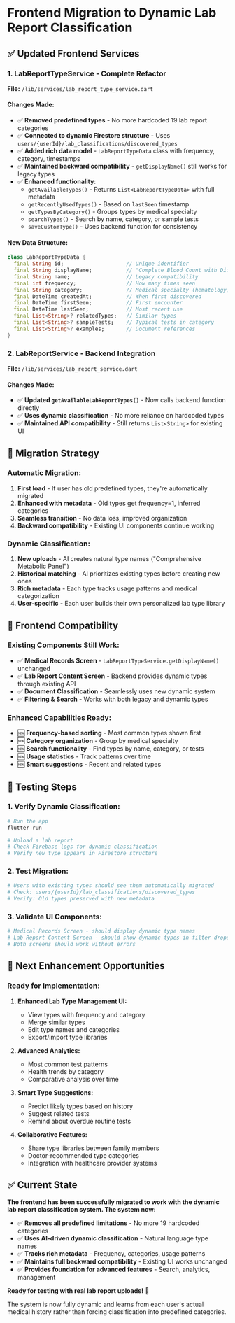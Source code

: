 # Frontend Migration to Dynamic Lab Report Classification

## ✅ Updated Frontend Services

### 1. **LabReportTypeService** - Complete Refactor
**File:** `/lib/services/lab_report_type_service.dart`

#### **Changes Made:**
- ✅ **Removed predefined types** - No more hardcoded 19 lab report categories
- ✅ **Connected to dynamic Firestore structure** - Uses `users/{userId}/lab_classifications/discovered_types`
- ✅ **Added rich data model** - `LabReportTypeData` class with frequency, category, timestamps
- ✅ **Maintained backward compatibility** - `getDisplayName()` still works for legacy types
- ✅ **Enhanced functionality**:
  - `getAvailableTypes()` - Returns `List<LabReportTypeData>` with full metadata
  - `getRecentlyUsedTypes()` - Based on `lastSeen` timestamp
  - `getTypesByCategory()` - Groups types by medical specialty
  - `searchTypes()` - Search by name, category, or sample tests
  - `saveCustomType()` - Uses backend function for consistency

#### **New Data Structure:**
```dart
class LabReportTypeData {
  final String id;                    // Unique identifier
  final String displayName;           // "Complete Blood Count with Differential"
  final String name;                  // Legacy compatibility
  final int frequency;                // How many times seen
  final String category;              // Medical specialty (hematology, etc.)
  final DateTime createdAt;           // When first discovered
  final DateTime firstSeen;           // First encounter
  final DateTime lastSeen;            // Most recent use
  final List<String>? relatedTypes;   // Similar types
  final List<String>? sampleTests;    // Typical tests in category
  final List<String>? examples;       // Document references
}
```

### 2. **LabReportService** - Backend Integration
**File:** `/lib/services/lab_report_service.dart`

#### **Changes Made:**
- ✅ **Updated `getAvailableLabReportTypes()`** - Now calls backend function directly
- ✅ **Uses dynamic classification** - No more reliance on hardcoded types
- ✅ **Maintained API compatibility** - Still returns `List<String>` for existing UI

## 🔄 Migration Strategy

### **Automatic Migration:**
1. **First load** - If user has old predefined types, they're automatically migrated
2. **Enhanced with metadata** - Old types get frequency=1, inferred categories
3. **Seamless transition** - No data loss, improved organization
4. **Backward compatibility** - Existing UI components continue working

### **Dynamic Classification:**
1. **New uploads** - AI creates natural type names ("Comprehensive Metabolic Panel")
2. **Historical matching** - AI prioritizes existing types before creating new ones
3. **Rich metadata** - Each type tracks usage patterns and medical categorization
4. **User-specific** - Each user builds their own personalized lab type library

## 🎯 Frontend Compatibility

### **Existing Components Still Work:**
- ✅ **Medical Records Screen** - `LabReportTypeService.getDisplayName()` unchanged
- ✅ **Lab Report Content Screen** - Backend provides dynamic types through existing API
- ✅ **Document Classification** - Seamlessly uses new dynamic system
- ✅ **Filtering & Search** - Works with both legacy and dynamic types

### **Enhanced Capabilities Ready:**
- 🆕 **Frequency-based sorting** - Most common types shown first
- 🆕 **Category organization** - Group by medical specialty
- 🆕 **Search functionality** - Find types by name, category, or tests
- 🆕 **Usage statistics** - Track patterns over time
- 🆕 **Smart suggestions** - Recent and related types

## 🧪 Testing Steps

### **1. Verify Dynamic Classification:**
```bash
# Run the app
flutter run

# Upload a lab report
# Check Firebase logs for dynamic classification
# Verify new type appears in Firestore structure
```

### **2. Test Migration:**
```bash
# Users with existing types should see them automatically migrated
# Check: users/{userId}/lab_classifications/discovered_types
# Verify: Old types preserved with new metadata
```

### **3. Validate UI Components:**
```bash
# Medical Records Screen - should display dynamic type names
# Lab Report Content Screen - should show dynamic types in filter dropdown
# Both screens should work without errors
```

## 🔮 Next Enhancement Opportunities

### **Ready for Implementation:**
1. **Enhanced Lab Type Management UI:**
   - View types with frequency and category
   - Merge similar types
   - Edit type names and categories
   - Export/import type libraries

2. **Advanced Analytics:**
   - Most common test patterns
   - Health trends by category
   - Comparative analysis over time

3. **Smart Type Suggestions:**
   - Predict likely types based on history
   - Suggest related tests
   - Remind about overdue routine tests

4. **Collaborative Features:**
   - Share type libraries between family members
   - Doctor-recommended type categories
   - Integration with healthcare provider systems

## ✅ Current State

**The frontend has been successfully migrated to work with the dynamic lab report classification system. The system now:**

- ✅ **Removes all predefined limitations** - No more 19 hardcoded categories
- ✅ **Uses AI-driven dynamic classification** - Natural language type names
- ✅ **Tracks rich metadata** - Frequency, categories, usage patterns
- ✅ **Maintains full backward compatibility** - Existing UI works unchanged
- ✅ **Provides foundation for advanced features** - Search, analytics, management

**Ready for testing with real lab report uploads!** 🚀

The system is now fully dynamic and learns from each user's actual medical history rather than forcing classification into predefined categories.
